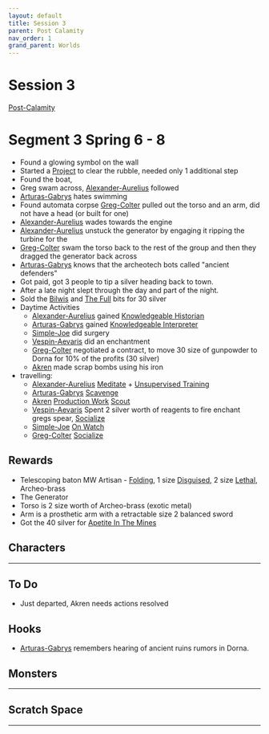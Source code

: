 ```yaml
---
layout: default
title: Session 3
parent: Post Calamity
nav_order: 1
grand_parent: Worlds
---
```

# Session 3
[Post-Calamity](Post-Calamity)

# Segment 3 Spring 6 - 8
* Found a glowing symbol on the wall
* Started a [Project](../../Core/Skills#Project) to clear the rubble, needed only 1 additional step
* Found the boat,
* Greg swam across, [Alexander-Aurelius](Alexander-Aurelius) followed
* [Arturas-Gabrys](Arturas-Gabrys) hates swimming
* Found automata corpse [Greg-Colter](Greg-Colter) pulled out the torso and an arm, did not have a head (or built for one)
* [Alexander-Aurelius](Alexander-Aurelius) wades towards the engine
* [Alexander-Aurelius](Alexander-Aurelius) unstuck the generator by engaging it ripping the turbine for the 
* [Greg-Colter](Greg-Colter) swam the torso back to the rest of the group and then they dragged the generator back across
* [Arturas-Gabrys](Arturas-Gabrys) knows that the archeotech bots called "ancient defenders"
* Got paid, got 3 people to tip a silver heading back to town.
* After a late night slept through the day and part of the night.
* Sold the [Bilwis](../../Monsters#Bilwis) and [The Full](../../Monsters#The%20Full) bits for 30 silver
* Daytime Activities
	* [Alexander-Aurelius](Alexander-Aurelius) gained [Knowledgeable Historian](../../Chronicler#Knowledgeable%20Historian)
	* [Arturas-Gabrys](Arturas-Gabrys) gained [Knowledgeable Interpreter](../../Chronicler#Knowledgeable%20Interpreter)
	* [Simple-Joe](Simple-Joe) did surgery
	* [Vespin-Aevaris](Vespin-Aevaris) did an enchantment
	* [Greg-Colter](Greg-Colter) negotiated a contract, to move 30 size of gunpowder to Dorna for 10% of the profits (30 silver)
	* [Akren](Akren) made scrap bombs using his iron
* travelling:
	* [Alexander-Aurelius](Alexander-Aurelius) [Meditate](../../Activities#Meditate) + [Unsupervised Training](../../Activities#Unsupervised%20Training)
	* [Arturas-Gabrys](Arturas-Gabrys) [Scavenge](../../Activities#Scavenge)
	* [Akren](Akren) [Production Work](../../Activities#Production%20Work) [Scout](../../Activities#Scout)
	* [Vespin-Aevaris](Vespin-Aevaris) Spent 2 silver worth of reagents to fire enchant gregs spear, [Socialize](../../Activities#Socialize)
	* [Simple-Joe](Simple-Joe) [On Watch](../../Activities#On%20Watch)
	* [Greg-Colter](Greg-Colter) [Socialize](../../Activities#Socialize)

## Rewards
* Telescoping baton MW Artisan - [Folding](../../Core/Weapon-Traits#Folding), 1 size [Disguised](../../Core/Weapon-Traits#Disguised), 2 size [Lethal](../../Core/Weapon-Traits#Lethal), Archeo-brass
* The Generator
* Torso is 2 size worth of Archeo-brass (exotic metal)
* Arm is a prosthetic arm with a retractable size 2 balanced sword
* Got the 40 silver for [Apetite In The Mines](Hooks#Apetite%20In%20The%20Mines)

## Characters
 ---

## To Do
* Just departed, Akren needs actions resolved

## Hooks
* [Arturas-Gabrys](Arturas-Gabrys) remembers hearing of ancient ruins rumors in Dorna.


## Monsters
---

## Scratch Space
---